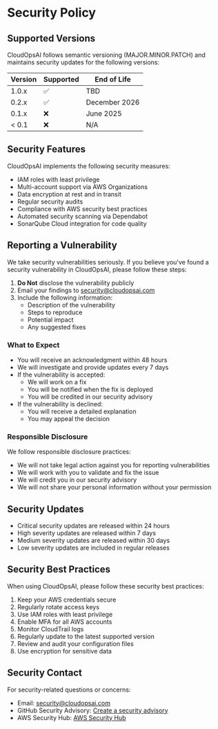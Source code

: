 # Security Policy

## Supported Versions

CloudOpsAI follows semantic versioning (MAJOR.MINOR.PATCH) and maintains security updates for the following versions:

| Version | Supported          | End of Life      |
| ------- | ------------------ | ---------------- |
| 1.0.x   | :white_check_mark: | TBD              |
| 0.2.x   | :white_check_mark: | December 2026    |
| 0.1.x   | :x:                | June 2025        |
| < 0.1   | :x:                | N/A              |

## Security Features

CloudOpsAI implements the following security measures:

- IAM roles with least privilege
- Multi-account support via AWS Organizations
- Data encryption at rest and in transit
- Regular security audits
- Compliance with AWS security best practices
- Automated security scanning via Dependabot
- SonarQube Cloud integration for code quality

## Reporting a Vulnerability

We take security vulnerabilities seriously. If you believe you've found a security vulnerability in CloudOpsAI, please follow these steps:

1. **Do Not** disclose the vulnerability publicly
2. Email your findings to security@cloudopsai.com
3. Include the following information:
   - Description of the vulnerability
   - Steps to reproduce
   - Potential impact
   - Any suggested fixes

### What to Expect

- You will receive an acknowledgment within 48 hours
- We will investigate and provide updates every 7 days
- If the vulnerability is accepted:
  - We will work on a fix
  - You will be notified when the fix is deployed
  - You will be credited in our security advisory
- If the vulnerability is declined:
  - You will receive a detailed explanation
  - You may appeal the decision

### Responsible Disclosure

We follow responsible disclosure practices:
- We will not take legal action against you for reporting vulnerabilities
- We will work with you to validate and fix the issue
- We will credit you in our security advisory
- We will not share your personal information without your permission

## Security Updates

- Critical security updates are released within 24 hours
- High severity updates are released within 7 days
- Medium severity updates are released within 30 days
- Low severity updates are included in regular releases

## Security Best Practices

When using CloudOpsAI, please follow these security best practices:

1. Keep your AWS credentials secure
2. Regularly rotate access keys
3. Use IAM roles with least privilege
4. Enable MFA for all AWS accounts
5. Monitor CloudTrail logs
6. Regularly update to the latest supported version
7. Review and audit your configuration files
8. Use encryption for sensitive data

## Security Contact

For security-related questions or concerns:
- Email: security@cloudopsai.com
- GitHub Security Advisory: [Create a security advisory](https://github.com/fleXRPL/CloudOpsAI/security/advisories/new)
- AWS Security Hub: [AWS Security Hub](https://aws.amazon.com/security-hub/)
